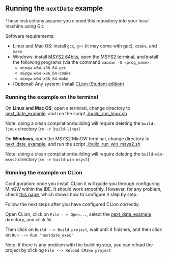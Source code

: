 ## Running the `nextDate` example

These instructions assume you cloned this repository into your local machine using Git.

Software requirements:
* Linux and Mac OS: install `gcc`, `g++` (it may come with gcc), `cmake`, and `make`
* Windows: install [MSYS2 64bits](https://www.msys2.org/), open the MSYS2 terminal, and install the following programs (via the command `pacman -S <prog_name>`:
    * `mingw-w64-x86_64-gcc` 
    * `mingw-w64-x86_64-cmake`
    * `mingw-w64-x86_64-make`
* (Optional) Any system: Install [CLion (Student edition)](https://www.jetbrains.com/student/)

### Running the example on the terminal

On **Linux and Mac OS**, open a terminal, change directory to [next_date_example](next_date_example), and run the script [./build_run_linux.sh](next_date_example/build_run_linux.sh)

Note: doing a clean compilation/building will require deleting the `build-linux` directory (`rm -r build-linux`)

On **Windows**, open the MSYS2 MinGW terminal, change directory to [next_date_example](next_date_example), and run the script [./build_run_win_msys2.sh](next_date_example/build_run_win_msys2.sh)

Note: doing a clean compilation/building will require deleting the `build-win-msys2` directory (`rm -r build-win-msys2`)

### Running the example on CLion

Configuration: once you install CLion it will guide you through configuring MinGW within the IDE. It should work smoothly. However, for any problem, check [this page](https://www.jetbrains.com/help/clion/quick-tutorial-on-configuring-clion-on-windows.html#MinGW), which shows how to configure it step by step.

Follow the next steps after you have configured CLion correctly.

Open CLion, click on `File --> Open...`, select the [next_date_example](next_date_example) directory, and click `OK`.

Then click on `Build --> Build project`, wait until it finishes, and then click on `Run --> Run 'nextdate_exec'`

Note: if there is any problem with the building step, you can reload the project by clicking `File --> Reload CMake project`
